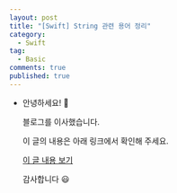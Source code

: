 ```yaml
---
layout: post
title: "[Swift] String 관련 용어 정리"
category: 
  - Swift
tag:
  - Basic
comments: true
published: true
---
```


* 안녕하세요! 👋

  블로그를 이사했습니다.

  이 글의 내용은 아래 링크에서 확인해 주세요.

  [이 글 내용 보기](https://gitminam.com/blog/uncategorized/swift-string-term/)

  감사합니다 😃